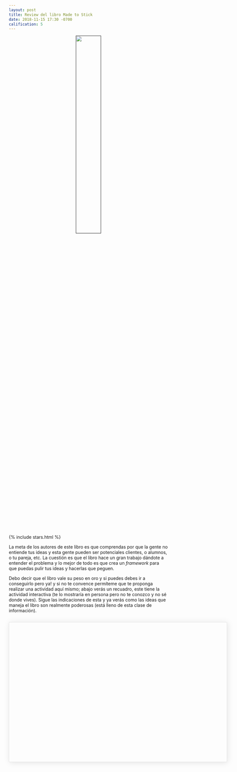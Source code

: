 ```yaml
---
layout: post
title: Review del libro Made to Stick
date: 2018-11-15 17:30 -0700
calification: 5
---
```

<style>
    #app{
        margin-top: 2em;
        margin-bottom:2em;
        width: 650px;
        min-height:420px;
        overflow:auto;
        padding: .7em 1.4em;
        border: 1px solid #e2e2e2;
        box-shadow: 2px 2px 20px rgba(0,0,0,.1);
        border-radius: 2px;
    }
    input {
        width: 400px;
        height: 25px;
        padding: 2px;
        margin-top: 1.5em;
        border-radius: 1px;
        border: 1px solid #e2e2e2;
    }
    button {
        width: 100px;
        height: 30px;
        padding: 2px;
        background-color: #6c5ce7;
        color: #000;
        border: none;
        border-radius: 1px;
    }
    #book_cover {
        text-align:center;
    }
</style>

<p id="book_cover">
    <a href="" target="_blank">
        <img src="https://res.cloudinary.com/yipster/image/upload/v1542415084/Made-to-stick-830x1262_jwom4v.jpg" width="40%">
    </a>
</p>

{% include stars.html %}

La meta de los autores de este libro es que comprendas por que la gente no entiende tus ideas y esta gente pueden ser potenciales clientes, o alumnos, o tu pareja, etc. La cuestión es que el libro hace un gran trabajo dándote a entender el problema y lo mejor de todo es que crea un _framework_ para que puedas pulir tus ideas y hacerlas que peguen.

Debo decir que el libro vale su peso en oro y si puedes debes ir a conseguirlo pero ya! y si no te convence permíteme que te proponga realizar una actividad aquí mismo; abajo verás un recuadro, este tiene la actividad interactiva (te lo mostraría en persona pero no te conozco y no sé donde vives). Sigue las indicaciones de esta y ya verás como las ideas que maneja el libro son realmente poderosas (está lleno de esta clase de información).

<div id="app"></div>
<script src="https://www.gstatic.com/firebasejs/5.5.8/firebase.js"></script>
<script>
    let app = document.querySelector('#app')
    app.innerHTML = `
    <h2>¿Por qué tu idea no pega?</h2>
    <p>Con suerte y después de realizar esta actividad entenderás por qué tu idea no pega, y con esto quiero decir
    que comprenderás la razón por la que tus mensajes no son captados por tus potenciales clientes, o alumnos u amigos o cualquier audiencia en cualquier ámbito.
    </p>
    <p>
    Lo único que debes hacer es escuchar el siguiente audio, el cual contiene un fragmento de canción interpretada a base de golpecitos en una mesa, 
    y adivinar que canción es; no preguntes por qué, sólo házlo, más delante obtendrás respuestas.
    </p>
    <audio controls>
    <source src="https://res.cloudinary.com/yipster/video/upload/v1542420408/tapper_gltvim.mp3" type="audio/mpeg">
    Your browser does not support the audio element.
    </audio>
    <input type="text" name="song" id="song" placeholder="¿qué canción es?"/>
    <button name="song-button" id="verify-btn">verificar</button>
    `
</script>

<script>

    let button = document.querySelector('#verify-btn')
    let guess

    button.addEventListener('click',function(){
        guess = document.querySelector('#song').value
        if(guess === ''){
            alert('No has tratado de adivinar. \n !Vamos inténtalo!')
        }else {
            answer(guess)
        }
        
    })

    function answer(guess){
        let song = "himno de la alegría"
        if(guess.toLowerCase() === song){
             motive(true)
        }else {
            motive(false)
        }
        document.querySelector('#song').value = ''
    }

    function motive(solved){
        var title = '<h2>La respuesta</h2>'
        if(solved){
            let app = document.querySelector('#app')
            app.innerHTML = ''
            app.innerHTML = `
            ${title}
            <p>Wow, has adivinado! 😃</p>
            <p>Pero esto no es una prueba de habilidad mental, esto es una prueba para que veas que es lo que sienten tus clientes cuando escuchan tu idea (o mensaje).</p>

            <p>¿Cómo? no entendí</p>

            <p>Tu eres mi potencial cliente y el ritmo golpeteado en la mesa es mi mensaje o en otras palabras eso que has experimentado es lo que sucede cuando asumes que hay información que tu cliente sabe pero en realidad no es así y por tanto el mensaje que le envias le sonará como a tí te ha sonado el audio, a nada, a un montón de ruiditos aleatorios o a una idea que no pegará.</p>

            <p>El conocimiento que tienes se ha vuelto en tu contra y al no ser conciente de ello envías mensajes indescifrables; al yo ser la persona que realizaba los golpeteos con una canción en mente a mí me daba sentido que era el _himno de la alegría_ pero tu no sabías eso. Por tanto la canción en mi cabeza es el <b>onocimiento</b> que yo tengo y que creí tu tendrías al escuchar mis golpeteos.</p>
            `

        }else {
            app.innerHTML = ''
            app.innerHTML = `
            ${title}
            <p>Nop, en realidad es el <b>himno de la alegría</b>. ¿Huh? 😧</p>
            
            <p>Acabas de experimentar lo que tus clientes (o quien sea) sienten cuando escuchan tus ideas, desconcierto; te acabas de poner en sus zapatos.</p>
            
            <p>¿Te parece que ese ruido sonaba como el himno de la alegría? 😖 ¡En lo absoluto!</p>

            <p>Esto es lo que sucede, tú eres mi potencial cliente y el ritmo golpeteado en la mesa es mi <b>mensaje</b> o en otras palabras eso que has experimentado es lo que le sucede a un potencial cliente cuando asumes que hay información debe saber pero en realidad no es así y por tanto el mensaje que le envias le sonará como a tí te ha sonado el audio, a nada, a un montón de ruiditos aleatorios o a una idea que no pegará.</p>

            <p>El conocimiento que tienes se ha vuelto en tu contra y al no ser conciente de ello envías mensajes indescifrables.</p>
            
            <p>Al yo ser la persona que realizaba los golpeteos con una canción en mente a mí me daba sentido que era el <b>himno de la alegría</b> pero tu no sabías eso. Por tanto la canción en mi cabeza es el __conocimiento__ que yo tengo y que creí tu tendrías al escuchar mis golpeteos.</p>

            `
        }
    }

</script>